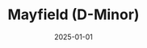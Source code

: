 ---
layout: track
title: Mayfield (D-Minor)
permalink: /tracks/mayfield-d-minor/
description: "A StudioRich lo-fi track."
image: /assets/covers/mayfield-d-minor.webp
date: 2025-01-01
duration: "240.0"
album: "Stranger Vibes"
mood: [Dreamy, Nostalgic]
genre: [lo-fi]
---